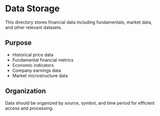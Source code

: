 # Data Storage

This directory stores financial data including fundamentals, market data, and other relevant datasets.

## Purpose

- Historical price data
- Fundamental financial metrics
- Economic indicators
- Company earnings data
- Market microstructure data

## Organization

Data should be organized by source, symbol, and time period for efficient access and processing.